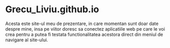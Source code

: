 # Grecu_Liviu.github.io

Acesta este site-ul meu de prezentare, in care momentan sunt doar date despre mine, insa pe viitor doresc sa conectez aplicatiile web pe care le voi crea pentru a putea fi testata functionalitatea acestora direct din meniul de navigare al site-ului.

